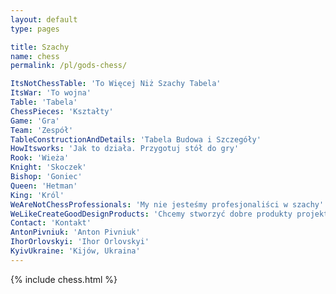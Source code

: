 ```yaml
---
layout: default
type: pages

title: Szachy
name: chess
permalink: /pl/gods-chess/

ItsNotChessTable: 'To Więcej Niż Szachy Tabela'
ItsWar: 'To wojna'
Table: 'Tabela'
ChessPieces: 'Kształty'
Game: 'Gra'
Team: 'Zespół'
TableConstructionAndDetails: 'Tabela Budowa i Szczegóły'
HowItsworks: 'Jak to działa. Przygotuj stół do gry'
Rook: 'Wieża'
Knight: 'Skoczek'
Bishop: 'Goniec'
Queen: 'Hetman'
King: 'Król'
WeAreNotChessProfessionals: 'My nie jesteśmy profesjonaliści w szachy'
WeLikeCreateGoodDesignProducts: 'Chcemy stworzyć dobre produkty projektowych'
Contact: 'Kontakt'
AntonPivniuk: 'Anton Pivniuk'
IhorOrlovskyi: 'Ihor Orlovskyi'
KyivUkraine: 'Kijów, Ukraina'
---
```


{% include chess.html %}
